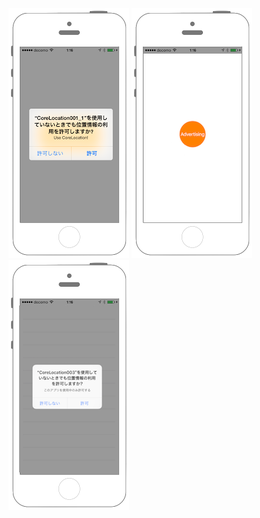 [![Preview version001](./img/corelocation001.png)](./001_gps.md)
[![Preview version003](./img/corelocation002.png)](./003_ibeacon_advertising.md)
[![Preview version003](./img/corelocation003.png)](./003_ibeacon_monitaring.md)